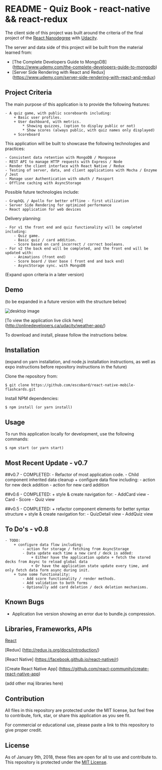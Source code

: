 # README - Quiz Book - react-native && react-redux  

The client side of this project was built around the criteria of the final project of the [React Nanodegree](https://www.udacity.com/course/react-nanodegree--nd019) with [Udacity](https://www.udacity.com/).

The server and data side of this project will be built from the material learned from:
- [The Complete Developers Guide to MongoDB] (https://www.udemy.com/the-complete-developers-guide-to-mongodb)
- [Server Side Rendering with React and Redux] (https://www.udemy.com/server-side-rendering-with-react-and-redux) 

## Project Criteria

The main purpose of this application is to provide the following features:
	
	- A quiz game, with public scoreboards including:
		+ Basic user profiles.
		+ User dashboard, with metrics.
			* Showing quizzes, (option to display public or not)
			* Show scores (always public, with quiz names only displayed)
		+ Scoreboard

This application will be built to showcase the following technologies and practices:
	
	- Consistent data retention with MongoDB / Mongoose
	- REST API to manage HTTP requests with Express / Node
	- Render the client interface with React Native / Redux
	- Testing of server, data, and client applications with Mocha / Enzyme / Jest
	- Manage user Authentication with oAuth / Passport 
	- Offline caching with AsyncStorage

Possible future technologies include:

	- GraphQL / Apollo for better offline - first utilization
	- Server Side Rendering for optimized performance
	- React application for web devices

Delivery planning:

	- For v1 the front end and quiz functionality will be completed including:
		- Quiz game.
		- Basic quiz / card addition.
		- Score based on card incorrect / correct booleans.
	- For v2 the back end will be completed, and the front end will be updated with:
		- Animations (front end)
		- Score board / User base ( front end and back end)
		- AsyncStorage sync. with MongoDB

(Expand upon criteria in a later version)

## Demo

(to be expanded in a future version with the structure below)

![desktop image](https://onlinedevelopers.ca/udacity/weather-app/src/img/read-me/proj5-collage.jpg)

[To view the application live click here] (http://onlinedevelopers.ca/udacity/weather-app/)

To download and install, please follow the instructions below.

## Installation

(expand on yarn installation, and node.js installation instructions, as well as expo instructions before repository instructions in the future)


Clone the repository from: 
```
$ git clone https://github.com/escobard/react-native-mobile-flashcards.git
```

Install NPM dependencies:
```
$ npm install (or yarn install)
```

## Usage

To run this application locally for development, use the following commands:

```
$ npm start (or yarn start)
```


## Most Recent Update - v0.7

##v0.7
	- COMPLETED:
		- Refactor of most application code.
		- Child component inherited data cleanup
		+ configure data flow including:
			- action for new deck addition
			- action for new card addition

##v0.6
	- COMPLETED:
		+ style & create navigation for:
			- AddCard view
			- Card
			- Score
			- Quiz view 

##v0.5
	- COMPLETED:
		+ refactor component elements for better syntax structure
		+ style & create navigation for:
			- QuizDetail view
			- AddQuiz view
		


## To Do's - v0.8
	- TODO:
		+ configure data flow including:
			- action for storage / fetching from AsyncStorage
			- Data update each time a new card / deck is added:
				+ Either have the application update + fetch the stored decks from Async to reload global data
				+ Or have the application state update every time, and only fetch data form async during init.
		+ tune some functionality:
			- Add score functionality / render methods.
			- Add validation to both forms
			- Optionally add card deletion / deck deletion mechanisms.

## Known Bugs
- Application live version showing an error due to bundle.js compression.

## Libraries, Frameworks, APIs

[React](https://facebook.github.io/react/)

[Redux] (http://redux.js.org/docs/introduction/)

[React Native] (https://facebook.github.io/react-native/r)

[Create React Native App] (https://github.com/react-community/create-react-native-app)

(add other maj libraries here)


## Contribution

All files in this repository are protected under the MIT license, but feel free to contribute, fork, star, or share this application as you see fit.

For commercial or educational use, please paste a link to this repository to give proper credit.

## License

As of January 9th, 2018, these files are open for all to use and contribute to. This repository is protected under the [MIT License](http://choosealicense.com/licenses/mit/).